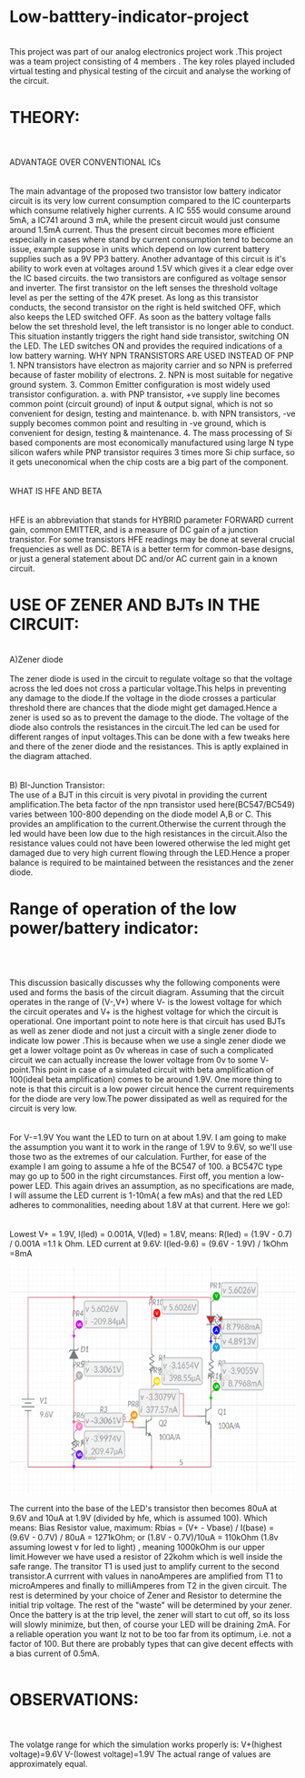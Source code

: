 # Low-batttery-indicator-project
<br/>
This project was part of our analog electronics project work .This project was a team project consisting of 4 members . The key roles played included virtual testing and physical testing of the circuit and analyse the working of the circuit.

<br/>

# THEORY:
<br/>
<br/>
ADVANTAGE OVER CONVENTIONAL ICs
<br/>
<br/>
<br/>
The main advantage of the proposed two transistor low battery indicator circuit is its
very low current consumption compared to the IC counterparts which consume
relatively higher currents. A IC 555 would consume around 5mA, a IC741 around 3 mA, while the present
circuit would just consume around 1.5mA current. Thus the present circuit becomes more efficient especially in cases where stand by
current consumption tend to become an issue, example suppose in units which depend
on low current battery supplies such as a 9V PP3 battery. Another advantage of this circuit is it's ability to work even at voltages around 1.5V
which gives it a clear edge over the IC based circuits. the two transistors are configured as voltage sensor and inverter. The first transistor on the left senses the threshold voltage level as per the setting of the
47K preset. As long as this transistor conducts, the second transistor on the right is
held switched OFF, which also keeps the LED switched OFF. As soon as the battery voltage falls below the set threshold level, the left transistor is
no longer able to conduct. This situation instantly triggers the right hand side transistor, switching ON the LED. The LED switches ON and provides the required indications of a low battery warning. WHY NPN TRANSISTORS ARE USED INSTEAD OF PNP
1. NPN transistors have electron as majority carrier and so NPN is preferred
because of faster mobility of electrons. 2. NPN is most suitable for negative ground system. 3. Common Emitter configuration is most widely used transistor configuration. a. with PNP transistor, +ve supply line becomes common point (circuit ground) of
input & output signal, which is not so convenient for design, testing and
maintenance. b. with NPN transistors, -ve supply becomes common point and resulting in -ve
ground, which is convenient for design, testing & maintenance. 4. The mass processing of Si based components are most economically manufactured
using large N type silicon wafers while PNP transistor requires 3 times more Si
chip surface, so it gets uneconomical when the chip costs are a big part of the
component. 
<br/>
<br/>
<br/>
WHAT IS HFE AND BETA
<br/>
<br/>
<br/>
HFE is an abbreviation that stands for HYBRID parameter FORWARD current
gain, common EMITTER, and is a measure of DC gain of a junction transistor. For some transistors HFE readings may be done at several crucial frequencies as well
as DC. BETA is a better term for common-base designs, or just a general statement
about DC and/or AC current gain in a known circuit.

<br/>

# USE OF ZENER AND BJTs IN THE CIRCUIT:
<br/>
A)Zener diode
<br/>
<br/>
The zener diode is used in the circuit to regulate voltage so that the voltage across
the led does not cross a particular voltage.This helps in preventing any damage to the
diode.If the voltage in the diode crosses a particular threshold there are chances that
the diode might get damaged.Hence a zener is used so as to prevent the damage to
the diode. The voltage of the diode also controls the resistances in the circuit.The led can be
used for different ranges of input voltages.This can be done with a few tweaks here
and there of the zener diode and the resistances. This is aptly explained in the diagram attached. 
<br/>
<br/>
<br/>
B) BI-Junction Transistor:
<br/>
The use of a BJT in this circuit is very pivotal in providing the current amplification.The
beta factor of the npn transistor used here(BC547/BC549) varies between 100-800
depending on the diode model A,B or C. This provides an amplification to the current.Otherwise the current through the led
would have been low due to the high resistances in the circuit.Also the resistance
values could not have been lowered otherwise the led might get damaged due to
very high current flowing through the LED.Hence a proper balance is required to be
maintained between the resistances and the zener diode.

<br/>

# Range of operation of the low power/battery indicator:
<br/>
<br/>
<br/>
This discussion basically discusses why the following components were used and
forms the basis of the circuit diagram. Assuming that the circuit operates in the range of (V-,V+) where V- is the lowest
voltage for which the circuit operates and V+ is the highest voltage for which the
circuit is operational. One important point to note here is that circuit has used BJTs as well as zener
diode and not just a circuit with a single zener diode to indicate low power .This is
because when we use a single zener diode we get a lower voltage point as 0v
whereas in case of such a complicated circuit we can actually increase the lower
voltage from 0v to some V- point.This point in case of a simulated circuit with beta
amplification of 100(ideal beta amplification) comes to be around 1.9V. One more thing to note is that this circuit is a low power circuit hence the current
requirements for the diode are very low.The power dissipated as well as required for
the circuit is very low.
<br/>
<br/>
<br/>
For V-=1.9V
You want the LED to turn on at about 1.9V. I am going to make the assumption you
want it to work in the range of 1.9V to 9.6V, so we'll use those two as the extremes of
our calculation. Further, for ease of the example I am going to assume a hfe of the
BC547 of 100. a BC547C type may go up to 500 in the right circumstances.
First off, you mention a low-power LED. This again drives an assumption, as no
specifications are made, I will assume the LED current is 1-10mA( a few mAs) and
that the red LED adheres to commonalities, needing about 1.8V at that current. Here
we go!:
<br/>
<br/>
<br/>
Lowest V+ = 1.9V, I(led) = 0.001A, V(led) = 1.8V, means: R(led) = (1.9V - 0.7) / 0.001A
=1.1 k Ohm. LED current at 9.6V: I(led-9.6) = (9.6V - 1.9V) / 1kOhm =8mA
<p align="center">
  <img width="600" height="400" src="simulation2.png" alt="Conversation diagram">
</p>
The current into the base of the LED's transistor then becomes 80uA at 9.6V and
10uA at 1.9V (divided by hfe, which is assumed 100). Which means:
Bias Resistor value, maximum: Rbias = (V+ - Vbase) / I(base) = (9.6V - 0.7V) / 80uA = 1271kOhm; or (1.8V - 0.7V)/10uA = 110kOhm (1.8v assuming lowest v for led to
light) , meaning 1000kOhm is our upper limit.However we have used a resistor of
22kohm which is well inside the safe range. The transitor T1 is used just to amplify current to the second transistor.A currrent
with values in nanoAmperes are amplified from T1 to microAmperes and finally to
milliAmperes from T2 in the given circuit. The rest is determined by your choice of Zener and Resistor to determine the initial
trip voltage. The rest of the "waste" will be determined by your zener. Once the
battery is at the trip level, the zener will start to cut off, so its loss will slowly
minimize, but then, of course your LED will be draining 2mA. For a reliable operation you want Iz not to be too far from its optimum, i.e. not a
factor of 100. But there are probably types that can give decent effects with a bias
current of 0.5mA.

<br/>
<br/>

# OBSERVATIONS:

<br/>
<br/>
The volatge range for which the simulation works properly is:
V+(highest voltage)=9.6V
V-(lowest voltage)=1.9V
The actual range of values are approximately equal.
